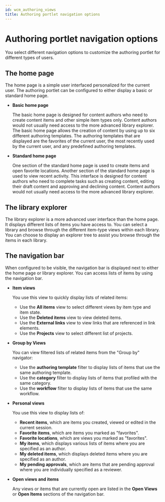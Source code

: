 ```yaml
---
id: wcm_authoring_views
title: Authoring portlet navigation options
---
```


# Authoring portlet navigation options

You select different navigation options to customize the authoring portlet for different types of users.

## The home page

The home page is a simple user interfaced personalized for the current user. The authoring portlet can be configured to either display a basic or standard home page.

-   **Basic home page**

    The basic home page is designed for content authors who need to create content items and other simple item types only. Content authors would not usually need access to the more advanced library explorer. The basic home page allows the creation of content by using up to six different authoring templates. The authoring templates that are displayed are the favorites of the current user, the most recently used by the current user, and any predefined authoring templates.

-   **Standard home page**

    One section of the standard home page is used to create items and open favorite locations. Another section of the standard home page is used to view recent activity. This interface is designed for content authors who need to complete tasks such as creating content, editing their draft content and approving and declining content. Content authors would not usually need access to the more advanced library explorer.


## The library explorer

The library explorer is a more advanced user interface than the home page. It displays different lists of items you have access to. You can select a library and browse through the different item-type views within each library. You can choose to display an explorer tree to assist you browse through the items in each library.

## The navigation bar

When configured to be visible, the navigation bar is displayed next to either the home page or library explorer. You can access lists of items by using the navigation bar.

-   **Item views**

    You use this view to quickly display lists of related items:

    -   Use the **All items** view to select different views by item type and item state.
    -   Use the **Deleted items** view to view deleted items.
    -   Use the **External links** view to view links that are referenced in link elements.
    -   Use the **Projects** view to select different list of projects.

-   **Group by Views**

    You can view filtered lists of related items from the "Group by" navigator:

    -   Use the **authoring template** filter to display lists of items that use the same authoring template.
    -   Use the **category** filter to display lists of items that profiled with the same category.
    -   Use the **workflow** filter to display lists of items that use the same workflow.

-   **Personal views**

    You use this view to display lists of:

    -   **Recent items**, which are items you created, viewed or edited in the current session.
    -   **Favorite items**, which are items you marked as "favorites".
    -   **Favorite locations**, which are views you marked as "favorites".
    -   **My items**, which displays various lists of items where you are specified as an author.
    -   **My deleted items**, which displays deleted items where you are specified as an author.
    -   **My pending approvals**, which are items that are pending approval where you are individually specified as a reviewer.
-   **Open views and items**

    Any views or items that are currently open are listed in the **Open Views** or **Open Items** sections of the navigation bar.


